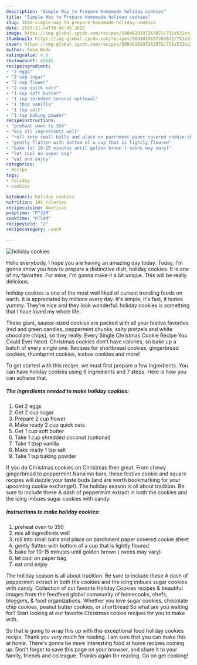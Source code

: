 ```yaml
---
description: "Simple Way to Prepare Homemade holiday cookies"
title: "Simple Way to Prepare Homemade holiday cookies"
slug: 1650-simple-way-to-prepare-homemade-holiday-cookies
date: 2020-11-24T19:48:45.381Z
image: https://img-global.cpcdn.com/recipes/5084819197263872/751x532cq70/holiday-cookies-recipe-main-photo.jpg
thumbnail: https://img-global.cpcdn.com/recipes/5084819197263872/751x532cq70/holiday-cookies-recipe-main-photo.jpg
cover: https://img-global.cpcdn.com/recipes/5084819197263872/751x532cq70/holiday-cookies-recipe-main-photo.jpg
author: Rena Wade
ratingvalue: 4.5
reviewcount: 45645
recipeingredient:
- "2 eggs"
- "2 cup sugar"
- "2 cup flower"
- "2 cup quick oats"
- "1 cup soft butter"
- "1 cup shredded coconut optional"
- "1 tbsp vanilla"
- "1 tsp salt"
- "1 tsp baking powder"
recipeinstructions:
- "preheat oven to 350"
- "mix all ingredients well"
- "roll into small balls and place on parchment paper covered cookie sheet"
- "gently flatten with bottom of a cup that is lightly floured"
- "bake for 10-15 minutes until golden brown ( ovens may vary)"
- "let cool on paper bag"
- "eat and enjoy"
categories:
- Recipe
tags:
- holiday
- cookies

katakunci: holiday cookies 
nutrition: 105 calories
recipecuisine: American
preptime: "PT33M"
cooktime: "PT54M"
recipeyield: "2"
recipecategory: Lunch

---
```



![holiday cookies](https://img-global.cpcdn.com/recipes/5084819197263872/751x532cq70/holiday-cookies-recipe-main-photo.jpg)

Hello everybody, I hope you are having an amazing day today. Today, I'm gonna show you how to prepare a distinctive dish, holiday cookies. It is one of my favorites. For mine, I'm gonna make it a bit unique. This will be really delicious.

holiday cookies is one of the most well liked of current trending foods on earth. It is appreciated by millions every day. It's simple, it's fast, it tastes yummy. They're nice and they look wonderful. holiday cookies is something that I have loved my whole life.

These giant, saucer-sized cookies are packed with all your festive favorites (red and green candies, peppermint chunks, salty pretzels and white chocolate chips), so they really. Every Single Christmas Cookie Recipe You Could Ever Need. Christmas cookies don&#39;t have calories, so bake up a batch of every single one. Recipes for shortbread cookies, gingerbread cookies, thumbprint cookies, icebox cookies and more!


To get started with this recipe, we must first prepare a few ingredients. You can have holiday cookies using 9 ingredients and 7 steps. Here is how you can achieve that.

<!--inarticleads1-->

##### The ingredients needed to make holiday cookies:

1. Get 2 eggs
1. Get 2 cup sugar
1. Prepare 2 cup flower
1. Make ready 2 cup quick oats
1. Get 1 cup soft butter
1. Take 1 cup shredded coconut (optional)
1. Take 1 tbsp vanilla
1. Make ready 1 tsp salt
1. Take 1 tsp baking powder


If you do Christmas cookies on Christmas then great. From chewy gingerbread to peppermint Nanaimo bars, these festive cookie and square recipes will dazzle your taste buds (and are worth bookmarking for your upcoming cookie exchange!). The holiday season is all about tradition. Be sure to include these A dash of peppermint extract in both the cookies and the icing imbues sugar cookies with candy. 

<!--inarticleads2-->

##### Instructions to make holiday cookies:

1. preheat oven to 350
1. mix all ingredients well
1. roll into small balls and place on parchment paper covered cookie sheet
1. gently flatten with bottom of a cup that is lightly floured
1. bake for 10-15 minutes until golden brown ( ovens may vary)
1. let cool on paper bag
1. eat and enjoy


The holiday season is all about tradition. Be sure to include these A dash of peppermint extract in both the cookies and the icing imbues sugar cookies with candy. Collection of our favorite Holiday Cookies recipes &amp; beautiful images from the feedfeed global community of homecooks, chefs, bloggers, &amp; food organizations. Whether you love sugar cookies, chocolate chip cookies, peanut butter cookies, or shortbread So what are you waiting for? Start looking at our favorite Christmas cookie recipes for you to make with. 

So that is going to wrap this up with this exceptional food holiday cookies recipe. Thank you very much for reading. I am sure that you can make this at home. There's gonna be more interesting food at home recipes coming up. Don't forget to save this page on your browser, and share it to your family, friends and colleague. Thanks again for reading. Go on get cooking!
